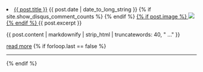 <li class="post">
	<a class="title" href="{{ post.url }}">{{ post.title }}</a>
	<time datetime="{{ post.date | date: '%F' }}">{{ post.date | date_to_long_string }}</time>
	{% if site.show_disqus_comment_counts %}
	<a class="comment-count" href="{{ post.url }}" data-disqus-identifier="{{ post.id }}"></a>
	{% endif %}
	<a class="read-more"  href="{{ post.url }}">
		{% if post.image %}
			<img src="/assets/{{ post.image }}"/>
		{% endif %}
	</a>
	<abstract>{{ post.excerpt }}</abstract>
	<p>
		{{ post.content | markdownify | strip_html | truncatewords: 40, "&nbsp;&hellip;" }}
	</p>
	<a class="read-more"  href="{{ post.url }}">read more</a>
	{% if forloop.last == false %}
	<hr/>
	{% endif %}
</li>
